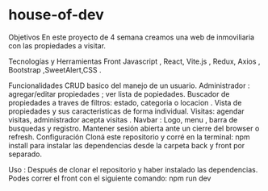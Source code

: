 # house-of-dev

Objetivos
En este proyecto de 4 semana creamos una web de inmoviliaria con las propiedades a visitar.

Tecnologías y Herramientas
Front
Javascript , React, Vite.js , Redux, Axios , Bootstrap ,SweetAlert,CSS .

Funcionalidades
CRUD basico del manejo de un usuario.
Administrador : agregar/editar propiedades ; ver lista de popiedades.
Buscador de propiedades a traves de filtros: estado, categoria o locacion .
Vista de propiedades y sus caracteristicas de forma individual.
Visitas: agendar visitas, administrador acepta visitas .
Navbar : Logo, menu , barra de busquedas y registro.
Mantener sesión abierta ante un cierre del browser o refresh.
Configuración
Cloná este repositorio y corré en la terminal:
npm install para instalar las dependencias desde la carpeta back y front por separado. 

Uso : Después de clonar el repositorio y haber instalado las dependencias. Podes correr el front con el siguiente comando:
npm run dev
